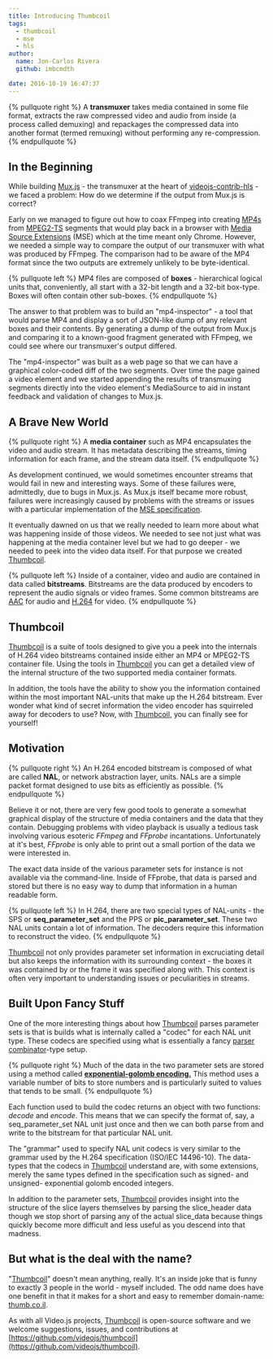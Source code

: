 ```yaml
---
title: Introducing Thumbcoil
tags:
  - thumbcoil
  - mse
  - hls
author:
  name: Jon-Carlos Rivera
  github: imbcmdth

date: 2016-10-19 16:47:37
---
```



{% pullquote right %}
A **transmuxer** takes media contained in some file format, extracts the raw compressed video and audio from inside (a process called demuxing) and repackages the compressed data  into another format (termed remuxing) without performing any re-compression.
{% endpullquote %}

## In the Beginning

While building [Mux.js](https://github.com/videojs/mux.js) - the transmuxer at the heart of [videojs-contrib-hls](https://github.com/videojs/videojs-contrib-hls) - we faced a problem: How do we determine if the output from Mux.js is correct?

Early on we managed to figure out how to coax FFmpeg into creating [MP4s](https://en.wikipedia.org/wiki/MPEG-4_Part_14) from [MPEG2-TS](https://en.wikipedia.org/wiki/MPEG_transport_stream) segments that would play back in a browser with [Media Source Extensions](https://en.wikipedia.org/wiki/Media_Source_Extensions) (MSE) which at the time meant only Chrome. However, we needed a simple way to compare the output of our transmuxer with what was produced by FFmpeg. The comparison had to be aware of the MP4 format since the two outputs are extremely unlikely to be byte-identical.

{% pullquote left %}
MP4 files are composed of **boxes** - hierarchical logical units that, conveniently, all start with a 32-bit length and a 32-bit box-type. Boxes will often contain other sub-boxes.
{% endpullquote %}

The answer to that problem was to build an "mp4-inspector" - a tool that would parse MP4 and display a sort of JSON-like dump of any relevant boxes and their contents. By generating a dump of the output from Mux.js and comparing it to a known-good fragment generated with FFmpeg, we could see where our transmuxer's output differed.

The "mp4-inspector" was built as a web page so that we can have a graphical color-coded diff of the two segments. Over time the page gained a video element and we started appending the results of transmuxing segments directly into the video element's MediaSource to aid in instant feedback and validation of changes to Mux.js.

## A Brave New World
{% pullquote right %}
A **media container** such as MP4 encapsulates the video and audio stream. It has metadata describing the streams, timing information for each frame, and the stream data itself.
{% endpullquote %}

As development continued, we would sometimes encounter streams that would fail in new and interesting ways. Some of these failures were, admittedly, due to bugs in Mux.js. As Mux.js itself became more robust, failures were increasingly caused by problems with the streams or issues with a particular implementation of the [MSE specification](http://www.w3.org/TR/2014/CR-media-source-20140717/).

It eventually dawned on us that we really needed to learn more about what was happening inside of those videos. We needed to see not just what was happening at the media container level but we had to go deeper - we needed to peek into the video data itself. For that purpose we created [Thumbcoil](http://thumb.co.il).

{% pullquote left %}
Inside of a container, video and audio are contained in data called **bitstreams**. Bitstreams are the data produced by encoders to represent the audio signals or video frames. Some common bitstreams are [AAC](https://en.wikipedia.org/wiki/Advanced_Audio_Coding) for audio and [H.264](https://en.wikipedia.org/wiki/H.264/MPEG-4_AVC) for video.
{% endpullquote %}

## Thumbcoil

[Thumbcoil](http://thumb.co.il) is a suite of tools designed to give you a peek into the internals of H.264 video bitstreams contained inside either an MP4 or MPEG2-TS container file. Using the tools in [Thumbcoil](http://thumb.co.il) you can get a detailed view of the internal structure of the two supported media container formats.

In addition, the tools have the ability to show you the information contained within the most important NAL-units that make up the H.264 bitstream. Ever wonder what kind of secret information the video encoder has squirreled away for decoders to use? Now, with [Thumbcoil](http://thumb.co.il), you can finally see for yourself!

## Motivation
{% pullquote right %}
An H.264 encoded bitstream is composed of what are called **NAL**, or network abstraction layer, units. NALs are a simple packet format designed to use bits as efficiently as possible.
{% endpullquote %}

Believe it or not, there are very few good tools to generate a somewhat graphical display of the structure of media containers and the data that they contain. Debugging problems with video playback is usually a tedious task involving various esoteric *FFmpeg* and *FFprobe* incantations. Unfortunately at it's best, *FFprobe* is only able to print out a small portion of the data we were interested in.

The exact data inside of the various parameter sets for instance is not available via the command-line. Inside of FFprobe, that data is parsed and stored but there is no easy way to dump that information in a human readable form.

{% pullquote left %}
In H.264, there are two special types of NAL-units - the SPS or **seq_parameter_set** and the PPS or **pic_parameter_set**. These two NAL units contain a lot of information. The decoders require this information to reconstruct the video.
{% endpullquote %}

[Thumbcoil](http://thumb.co.il) not only provides parameter set information in excruciating detail but also keeps the information with its surrounding context - the boxes it was contained by or the frame it was specified along with. This context is often very important to understanding issues or peculiarities in streams.

## Built Upon Fancy Stuff

One of the more interesting things about how [Thumbcoil](http://thumb.co.il) parses parameter sets is that is builds what is internally called a "codec" for each NAL unit type. These codecs are specified using what is essentially a fancy [parser combinator](https://en.wikipedia.org/wiki/Parser_combinator)-type setup.

{% pullquote right %}
Much of the data in the two parameter sets are stored using a method called [**exponential-golomb encoding.**](https://en.wikipedia.org/wiki/Exponential-Golomb_coding) This method uses a variable number of bits to store numbers and is particularly suited to values that tends to be small.
{% endpullquote %}

Each function used to build the codec returns an object with two functions: *decode* and *encode*. This means that we can specify the format of, say, a seq_parameter_set NAL unit just once and then we can both parse from and write to the bitstream for that particular NAL unit.

The "grammar" used to specify NAL unit codecs is very similar to the grammar used by the H.264 specification (ISO/IEC 14496-10). The data-types that the codecs in [Thumbcoil](http://thumb.co.il) understand are, with some extensions, merely the same types defined in the specification such as signed- and unsigned- exponential golomb encoded integers.

In addition to the parameter sets, [Thumbcoil](http://thumb.co.il) provides insight into the structure of the slice layers themselves by parsing the slice_header data though we stop short of parsing any of the actual slice_data because things quickly become more difficult and less useful as you descend into that madness.

## But what is the deal with the name?

"[Thumbcoil](http://thumb.co.il)" doesn't mean anything, really. It's an inside joke that is funny to exactly 3 people in the world - myself included. The odd name does have one benefit in that it makes for a short and easy to remember domain-name: [thumb.co.il](http://thumb.co.il).

As with all Video.js projects, [Thumbcoil](http://thumb.co.il) is open-source software and we welcome suggestions, issues, and contributions at [https://github.com/videojs/thumbcoil](https://github.com/videojs/thumbcoil).
